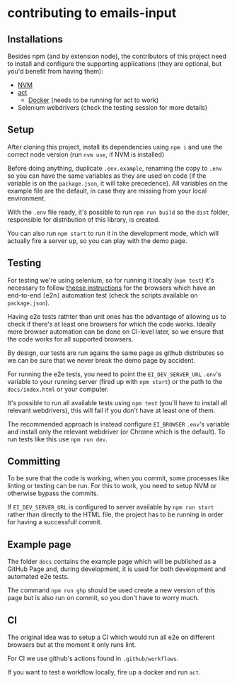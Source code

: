 # contributing to emails-input

## Installations

Besides npm (and by extension node), the contributors of this project need to install and configure the supporting applications (they are optional, but you'd benefit from having them):

* [NVM](https://github.com/nvm-sh/nvm)
* [act](https://github.com/nektos/act)
  * [Docker](https://www.docker.com/) (needs to be running for act to work)
* Selenium webdrivers (check the testing session for more details)

## Setup

After cloning this project, install its dependencies using `npm i` and use the correct node version (run `nvm use`, if NVM is installed)

Before doing anything, duplicate `.env.example`, renaming the copy to `.env` so you can have the same variables as they are used on code (if the variable is on the `package.json`, it will take precedence). All variables on the example file are the default, in case they are missing from your local environment.

With the `.env` file ready, it's possible to run `npm run build` so the `dist` folder, responsible for distribution of this library, is created.

You can also run `npm start` to run it in the development mode, which will actually fire a server up, so you can play with the demo page.

## Testing

For testing we're using selenium, so for running it locally (`npm test`) it's necessary to follow [theese instructions](https://www.npmjs.com/package/selenium-webdriver) for the browsers which have an end-to-end `[`e2n`]` automation test (check the scripts available on `package.json`).

Having e2e tests rathter than unit ones has the advantage of allowing us to check if there's at least one browsers for which the code works. Ideally more browser automation can be done on CI-level later, so we ensure that the code works for all supported browsers.

By design, our tests are run agains the same page as github distributes so we can be sure that we never break the demo page by accident.

For running the e2e tests, you need to point the `EI_DEV_SERVER_URL` `.env`'s variable to your running server (fired up with `npm start`) or the path to the `docs/index.html` or your computer.

It's possible to run all available tests using `npm test` (you'll have to install all relevant webdrivers), this will fail if you don't have at least one of them.

The recommended approach is instead configure `EI_BROWSER` `.env`'s variable and install only the relevant webdriver (or Chrome which is the default). To run tests like this use `npm run dev`.

## Committing

To be sure that the code is working, when you commit, some processes like linting or testing can be run. For this to work, you need to setup NVM or otherwise bypass the commits.

If `EI_DEV_SERVER_URL` is configured to server available by `npm run start` rather than directly to the HTML file, the project has to be running in order for having a successfull commit.

## Example page

The folder `docs` contains the example page which will be published as a GitHub Page and, during development, it is used for both development and automated e2e tests.

The command `npm run ghp` should be used create a new version of this page but is also run on commit, so you don't have to worry much.

## CI

The original idea was to setup a CI which would run all e2e on different browsers but at the moment it only runs lint.

For CI we use github's actions found in `.github/workflows`.

If you want to test a workflow locally, fire up a docker and run `act`.
